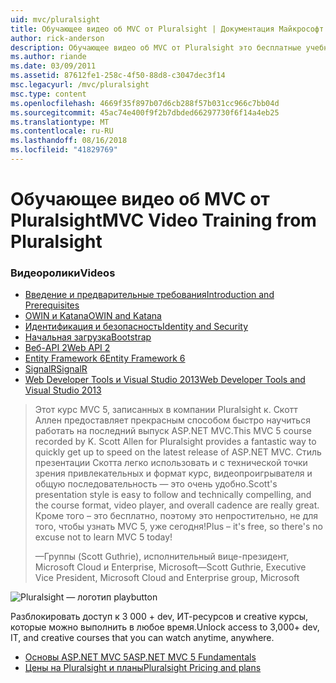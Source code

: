 ```yaml
---
uid: mvc/pluralsight
title: Обучающее видео об MVC от Pluralsight | Документация Майкрософт
author: rick-anderson
description: Обучающее видео об MVC от Pluralsight это бесплатные учебные видеоматериалы будут помогут вам приступить к работе с ASP.NET MVC. Этот интерфейс охватывает все от настройки, разработки...
ms.author: riande
ms.date: 03/09/2011
ms.assetid: 87612fe1-258c-4f50-88d8-c3047dec3f14
msc.legacyurl: /mvc/pluralsight
msc.type: content
ms.openlocfilehash: 4669f35f897b07d6cb288f57b031cc966c7bb04d
ms.sourcegitcommit: 45ac74e400f9f2b7dbded66297730f6f14a4eb25
ms.translationtype: MT
ms.contentlocale: ru-RU
ms.lasthandoff: 08/16/2018
ms.locfileid: "41829769"
---
```

<a name="mvc-video-training-from-pluralsight"></a><span data-ttu-id="59bb7-104">Обучающее видео об MVC от Pluralsight</span><span class="sxs-lookup"><span data-stu-id="59bb7-104">MVC Video Training from Pluralsight</span></span>
====================
### <a name="videos"></a><span data-ttu-id="59bb7-105">Видеоролики</span><span class="sxs-lookup"><span data-stu-id="59bb7-105">Videos</span></span>

- [<span data-ttu-id="59bb7-106">Введение и предварительные требования</span><span class="sxs-lookup"><span data-stu-id="59bb7-106">Introduction and Prerequisites</span></span>](https://pluralsight.com/training/Player?author=scott-allen&name=aspdotnet-mvc5-fundamentals-m1-introduction&mode=live&clip=0&course=aspdotnet-mvc5-fundamentals)
- [<span data-ttu-id="59bb7-107">OWIN и Katana</span><span class="sxs-lookup"><span data-stu-id="59bb7-107">OWIN and Katana</span></span>](https://pluralsight.com/training/Player?author=scott-allen&name=aspdotnet-mvc5-fundamentals-m2-katana&mode=live&clip=0&course=aspdotnet-mvc5-fundamentals)
- [<span data-ttu-id="59bb7-108">Идентификация и безопасность</span><span class="sxs-lookup"><span data-stu-id="59bb7-108">Identity and Security</span></span>](https://pluralsight.com/training/Player?author=scott-allen&name=aspdotnet-mvc5-fundamentals-m3-identity&mode=live&clip=0&course=aspdotnet-mvc5-fundamentals)
- [<span data-ttu-id="59bb7-109">Начальная загрузка</span><span class="sxs-lookup"><span data-stu-id="59bb7-109">Bootstrap</span></span>](https://pluralsight.com/training/Player?author=scott-allen&name=aspdotnet-mvc5-fundamentals-m4-bootstrap&mode=live&clip=0&course=aspdotnet-mvc5-fundamentals)
- [<span data-ttu-id="59bb7-110">Веб-API 2</span><span class="sxs-lookup"><span data-stu-id="59bb7-110">Web API 2</span></span>](https://pluralsight.com/training/Player?author=scott-allen&name=aspdotnet-mvc5-fundamentals-m5-webapi2&mode=live&clip=0&course=aspdotnet-mvc5-fundamentals)
- [<span data-ttu-id="59bb7-111">Entity Framework 6</span><span class="sxs-lookup"><span data-stu-id="59bb7-111">Entity Framework 6</span></span>](https://pluralsight.com/training/Player?author=scott-allen&name=aspdotnet-mvc5-fundamentals-m6-ef6&mode=live&clip=0&course=aspdotnet-mvc5-fundamentals)
- [<span data-ttu-id="59bb7-112">SignalR</span><span class="sxs-lookup"><span data-stu-id="59bb7-112">SignalR</span></span>](https://pluralsight.com/training/Player?author=scott-allen&name=aspdotnet-mvc5-fundamentals-m7-signalr&mode=live&clip=0&course=aspdotnet-mvc5-fundamentals)
- [<span data-ttu-id="59bb7-113">Web Developer Tools и Visual Studio 2013</span><span class="sxs-lookup"><span data-stu-id="59bb7-113">Web Developer Tools and Visual Studio 2013</span></span>](https://pluralsight.com/training/Player?author=scott-allen&name=aspdotnet-mvc5-fundamentals-m8-visualstudio&mode=live&clip=0&course=aspdotnet-mvc5-fundamentals)

> <span data-ttu-id="59bb7-114">Этот курс MVC 5, записанных в компании Pluralsight к. Скотт Аллен предоставляет прекрасным способом быстро научиться работать на последний выпуск ASP.NET MVC.</span><span class="sxs-lookup"><span data-stu-id="59bb7-114">This MVC 5 course recorded by K. Scott Allen for Pluralsight provides a fantastic way to quickly get up to speed on the latest release of ASP.NET MVC.</span></span> <span data-ttu-id="59bb7-115">Стиль презентации Скотта легко использовать и с технической точки зрения привлекательных и формат курс, видеопроигрывателя и общую последовательность — это очень удобно.</span><span class="sxs-lookup"><span data-stu-id="59bb7-115">Scott's presentation style is easy to follow and technically compelling, and the course format, video player, and overall cadence are really great.</span></span> <span data-ttu-id="59bb7-116">Кроме того – это бесплатно, поэтому это непростительно, не для того, чтобы узнать MVC 5, уже сегодня!</span><span class="sxs-lookup"><span data-stu-id="59bb7-116">Plus – it's free, so there's no excuse not to learn MVC 5 today!</span></span>
>
> <span data-ttu-id="59bb7-117">&mdash;Группы (Scott Guthrie), исполнительный вице-президент, Microsoft Cloud и Enterprise, Microsoft</span><span class="sxs-lookup"><span data-stu-id="59bb7-117">&mdash;Scott Guthrie, Executive Vice President, Microsoft Cloud and Enterprise group, Microsoft</span></span>

![Pluralsight — логотип playbutton](pluralsight/_static/image1.png)

<span data-ttu-id="59bb7-119">Разблокировать доступ к 3 000 + dev, ИТ-ресурсов и creative курсы, которые можно выполнить в любое время.</span><span class="sxs-lookup"><span data-stu-id="59bb7-119">Unlock access to 3,000+ dev, IT, and creative courses that you can watch anytime, anywhere.</span></span>

* [<span data-ttu-id="59bb7-120">Основы ASP.NET MVC 5</span><span class="sxs-lookup"><span data-stu-id="59bb7-120">ASP.NET MVC 5 Fundamentals</span></span>](https://www.pluralsight.com/courses/aspdotnet-mvc5-fundamentals)
* [<span data-ttu-id="59bb7-121">Цены на Pluralsight и планы</span><span class="sxs-lookup"><span data-stu-id="59bb7-121">Pluralsight Pricing and plans</span></span>](https://www.pluralsight.com/pricing)
